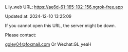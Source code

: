 Lily_web URL: https://ae6d-61-165-102-156.ngrok-free.app

Updated at: 2024-12-10 13:25:09

If you cannot open this URL, the server might be down.

Please contact: 

goley04@foxmail.com Or Wechat:GL_yeaH